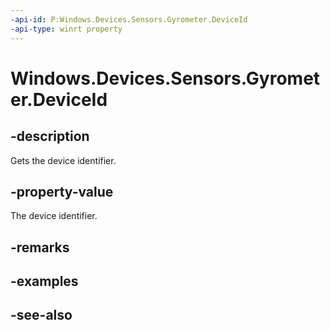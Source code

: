 ----api-id: P:Windows.Devices.Sensors.Gyrometer.DeviceId
-api-type: winrt property
---<!-- Property syntaxpublic string DeviceId { get; }--># Windows.Devices.Sensors.Gyrometer.DeviceId## -descriptionGets the device identifier.## -property-valueThe device identifier.## -remarks## -examples## -see-also